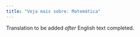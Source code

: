 ```yaml
---
title: "Veja mais sobre: Matemática"
---
```

Translation to be added _after_ English text completed.
